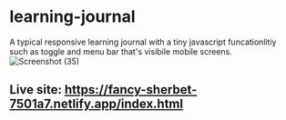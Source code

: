 # learning-journal
A typical responsive learning journal with a tiny javascript funcationlitiy such as toggle and 
menu bar that's visibile mobile screens.
![Screenshot (35)](https://github.com/Mohaz24/learning-journal/assets/107796482/029f52a0-60a0-4deb-8728-86fe529abf26)

## Live site: https://fancy-sherbet-7501a7.netlify.app/index.html

